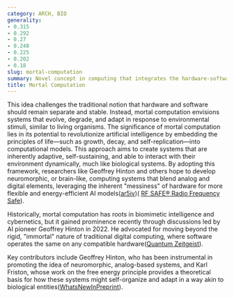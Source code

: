 ```yaml
---
category: ARCH, BIO
generality:
- 0.315
- 0.292
- 0.27
- 0.248
- 0.225
- 0.202
- 0.18
slug: mortal-computation
summary: Novel concept in computing that integrates the hardware-software relationship more closely, where computational systems are designed to reflect biological principles, particularly mortality and adaptability.
title: Mortal Computation
---
```


This idea challenges the traditional notion that hardware and software should remain separate and stable. Instead, mortal computation envisions systems that evolve, degrade, and adapt in response to environmental stimuli, similar to living organisms. The significance of mortal computation lies in its potential to revolutionize artificial intelligence by embedding the principles of life—such as growth, decay, and self-replication—into computational models. This approach aims to create systems that are inherently adaptive, self-sustaining, and able to interact with their environment dynamically, much like biological systems. By adopting this framework, researchers like Geoffrey Hinton and others hope to develop neuromorphic, or brain-like, computing systems that blend analog and digital elements, leveraging the inherent "messiness" of hardware for more flexible and energy-efficient AI models​([ar5iv](https://ar5iv.org/pdf/2311.09589v1))​(
[RF SAFE® Radio Frequency Safe](https://www.rfsafe.com/introducing-mortal-computation-bridging-biology-and-technology/)).

Historically, mortal computation has roots in biomimetic intelligence and cybernetics, but it gained prominence recently through discussions led by AI pioneer Geoffrey Hinton in 2022. He advocated for moving beyond the rigid, "immortal" nature of traditional digital computing, where software operates the same on any compatible hardware​([Quantum Zeitgeist](https://quantumzeitgeist.com/ai-pioneer-geoff-hinton-announces-a-breakthrough-in-the-ai-industry/)).

Key contributors include Geoffrey Hinton, who has been instrumental in promoting the idea of neuromorphic, analog-based systems, and Karl Friston, whose work on the free energy principle provides a theoretical basis for how these systems might self-organize and adapt in a way akin to biological entities​([WhatsNewInPreprint](https://whatsnewinpreprint.com/can-mortal-computation-be-the-basis-for-biomimetic-intelligence/)).
